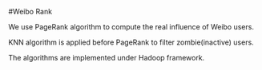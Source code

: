#Weibo Rank

We use PageRank algorithm to compute the real influence of Weibo users.

KNN algorithm is applied before PageRank to filter zombie(inactive) users.

The algorithms are implemented under Hadoop framework.
